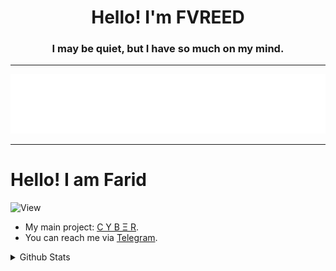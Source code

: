 <h1 align="center">Hello! I'm FVREED</h1>
<h3 align="center">I may be quiet, but I have so much on my mind.</h3>

----

<p align="center">
  <img src="your_cool_intro.gif" alt="FaridDadashzade" />
</p>

----

# Hello! I am Farid

![View](https://komarev.com/ghpvc/?username=fariddadashzade&color=565f89&custom_title=Izlenme&style=flat)

- My main project: [C Y B Ξ R](https://github.com/FaridDadashzade/CyberUserBot).
- You can reach me via [Telegram](https://t.me/FVREED).

<details>
  <summary>Github Stats</summary>
  
<p align="center"><img src="https://github-readme-stats.vercel.app/api/top-langs?username=FaridDadashzade&&custom_title=İstifadə%20etdiyim%20dillə&show_icons=true&locale=en&layout=compact&theme=algolia" alt="FaridDadashzade" /> <img src="https://github-readme-stats.vercel.app/api?username=FaridDadashzade&show_icons=true&&custom_title=Github%20statistika%20&locale=en&theme=algolia" alt="FaridDadashzade" /></p>

</details>

